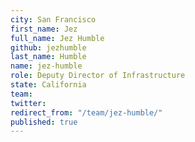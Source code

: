 ```yaml
---
city: San Francisco
first_name: Jez
full_name: Jez Humble
github: jezhumble
last_name: Humble
name: jez-humble
role: Deputy Director of Infrastructure
state: California
team: 
twitter: 
redirect_from: "/team/jez-humble/"
published: true
---
```


